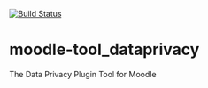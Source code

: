 [![Build Status](https://travis-ci.org/moodlehq/moodle-tool_dataprivacy.svg?branch=MOODLE_34_STABLE)](https://travis-ci.org/moodlehq/moodle-tool_dataprivacy)

# moodle-tool_dataprivacy
The Data Privacy Plugin Tool for Moodle
